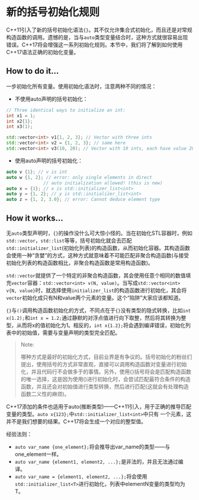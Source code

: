 # 新的括号初始化规则

C++11引入了新的括号初始化语法`{}`。其不仅允许集合式初始化，而且还是对常规构造函数的调用。遗憾的是，当与`auto`类型变量结合时，这种方式就很容易出现错误。C++17将会增强这一系列初始化规则。本节中，我们将了解到如何使用C++17语法正确的初始化变量。

## How to do it...

一步初始化所有变量。使用初始化语法时，注意两种不同的情况：

- 不使用auto声明的括号初始化：

```c++
// Three identical ways to initialize an int:
int x1 = 1;
int x2{1};
int x3(1);

std::vector<int> v1{1, 2, 3}; // Vector with three ints
std::vector<int> v2 = {1, 2, 3}; // same here
std::vector<int> v3(10, 20); // Vector with 10 ints, each have value 20
```

- 使用auto声明的括号初始化：

```c++
auto v {1}; // v is int
auto w {1, 2}; // error: only single elements in direct
              // auto initialization allowed! (this is new)
auto x = {1}; // x is std::initializer_list<int>
auto y = {1, 2}; // y is std::initializer_list<int>
auto z = {1, 2, 3.0}; // error: Cannot deduce element type
```

## How it works...

无`auto`类型声明时，`{}`的操作没什么可大惊小怪的。当在初始化STL容器时，例如`std::vector`，`std::list`等等，括号初始化就会去匹配`std::initializer_list`(初始化列表)的构造函数，从而初始化容器。其构造函数会使用一种“贪婪”的方式，这种方式就意味着不可能匹配非聚合构造函数(与接受初始化列表的构造函数相比，非聚合构造函数是常用构造函数)。

`std::vector`就提供了一个特定的非聚合构造函数，其会使用任意个相同的数值填充`vector`容器：`std::vector<int> v(N, value)`。当写成`std::vector<int> v{N, value}`时，就选择使用`initializer_list`的构造函数进行初始化，其会将`vector`初始化成只有N和value两个元素的变量。这个“陷阱”大家应该都知道。

`{}`与`()`调用构造函数初始化的方式，不同点在于`{}`没有类型的隐式转换，比如`int x(1.2);`和`int x = 1.2;`通过静默的对浮点值进行向下取整，然后将其转换为整型，从而将x的值初始化为1。相反的，`int x{1.2};`将会遇到编译错误，初始化列表中的初始值，需要与变量声明的类型完全匹配。

> Note:
>
> 哪种方式是最好的初始化方式，目前业界是有争议的。括号初始化的粉丝们提出，使用括号的方式非常直观，直接可以调用构造函数对变量进行初始化，并且代码行不会做多于的事情。另外，使用{}括号将会是匹配构造函数的唯一选择，这是因为使用()进行初始化时，会尝试匹配最符合条件的构造函数，并且还会对初始值进行类型转换，然后进行匹配(这就会有处理构造函数二义性的麻烦)。

C++17添加的条件也适用于auto(推断类型)——C++11引入，用于正确的推导匹配变量的类型。`auto x{123};`中`std::initializer_list<int>`中只有 一个元素，这并不是我们想要的结果。C++17将会生成一个对应的整型值。

经验法则：

- `auto var_name {one_element};`将会推导出var_name的类型——与one_element一样。
- `auto var_name {element1, element2, ...};`是非法的，并且无法通过编译。
- `auto var_name = {element1, element2, ...};`将会使用`std::initializer_list<T>`进行初始化，列表中elementN变量的类型均为T。

